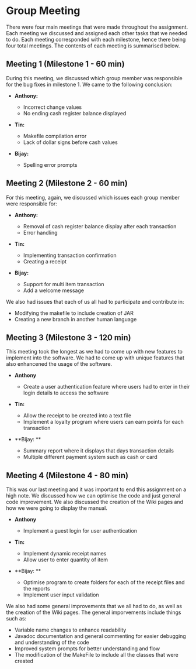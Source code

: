 
# Group Meeting 

There were four main meetings that were made throughout the assignment. Each meeting we discussed and assigned each other tasks that we needed to do. Each meeting corresponded with each milestone, hence there being four total meetings. The contents of each meeting is summarised below.

## Meeting 1 (Milestone 1 - 60 min)
During this meeting, we discussed which group member was responsible for the bug fixes in milestone 1. We came to the following conclusion:
  
* **Anthony:**
  * Incorrect change values
  * No ending cash register balance displayed

* **Tin:**
  * Makefile compilation error
  * Lack of dollar signs before cash values

* **Bijay:**
  * Spelling error prompts

## Meeting 2 (Milestone 2 - 60 min)
For this meeting, again, we discussed which issues each group member were responsible for:

* **Anthony:**
  * Removal of cash register balance display after each transaction
  * Error handling

* **Tin:**
  * Implementing transaction confirmation
  * Creating a receipt

* **Bijay:**
  * Support for multi item transaction
  * Add a welcome message

We also had issues that each of us all had to participate and contribute in:
* Modifying the makefile to include creation of JAR
* Creating a new branch in another human language

## Meeting 3 (Milestone 3 - 120 min)
This meeting took the longest as we had to come up with new features to implement into the software. We had to come up with unique features that also enhancened the usage of the software.

* **Anthony**
  * Create a user authentication feature where users had to enter in their login details to access the software

* **Tin:**
  * Allow the receipt to be created into a text file
  * Implement a loyalty program where users can earn points for each transaction

* **Bijay: **
  * Summary report where it displays that days transaction details
  * Multiple different payment system such as cash or card

## Meeting 4 (Milestone 4 - 80 min)
This was our last meeting and it was important to end this assignment on a high note. We discussed how we can optimise the code and just general code improvement. We also discussed the creation of the Wiki pages and how we were going to display the manual. 

* **Anthony**
  * Implement a guest login for user authentication

* **Tin:**
  * Implement dynamic receipt names
  * Allow user to enter quantity of item

* **Bijay: **
  * Optimise program to create folders for each of the receipt files and the reports
  * Implement user input validation

We also had some general improvements that we all had to do, as well as the creation of the Wiki pages. The general imporvements include things such as:
 * Variable name changes to enhance readability 
 * Javadoc documentation and general commenting for easier debugging and understanding of the code
 * Improved system prompts for better understanding and flow
 * The modification of the MakeFile to include all the classes that were created
